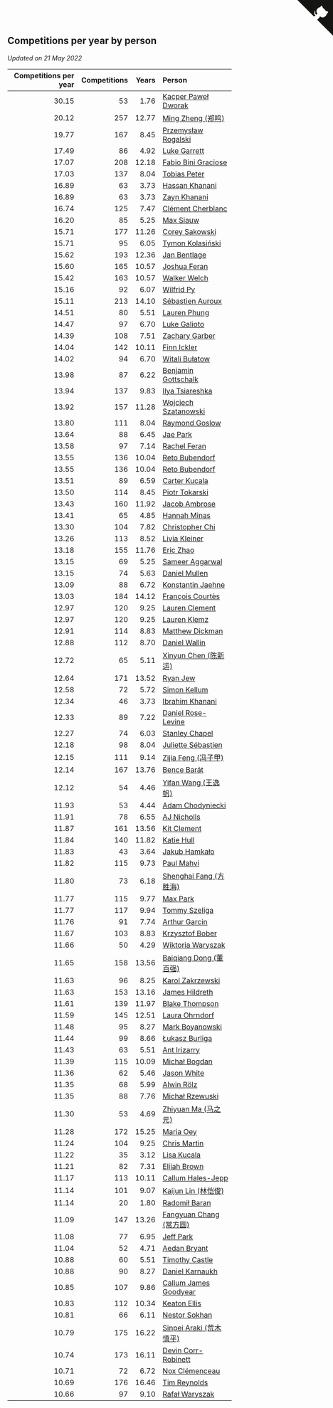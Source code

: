 ## Competitions per year by person

*Updated on 21 May 2022*

| Competitions per year | Competitions | Years | Person |
| ---: | ---: | ---: | :--- |
| 30.15 | 53 | 1.76 | [Kacper Paweł Dworak](https://www.worldcubeassociation.org/persons/2020DWOR01) |
| 20.12 | 257 | 12.77 | [Ming Zheng (郑鸣)](https://www.worldcubeassociation.org/persons/2009ZHEN11) |
| 19.77 | 167 | 8.45 | [Przemysław Rogalski](https://www.worldcubeassociation.org/persons/2013ROGA02) |
| 17.49 | 86 | 4.92 | [Luke Garrett](https://www.worldcubeassociation.org/persons/2017GARR05) |
| 17.07 | 208 | 12.18 | [Fabio Bini Graciose](https://www.worldcubeassociation.org/persons/2010GRAC02) |
| 17.03 | 137 | 8.04 | [Tobias Peter](https://www.worldcubeassociation.org/persons/2014PETE03) |
| 16.89 | 63 | 3.73 | [Hassan Khanani](https://www.worldcubeassociation.org/persons/2018KHAN26) |
| 16.89 | 63 | 3.73 | [Zayn Khanani](https://www.worldcubeassociation.org/persons/2018KHAN28) |
| 16.74 | 125 | 7.47 | [Clément Cherblanc](https://www.worldcubeassociation.org/persons/2014CHER05) |
| 16.20 | 85 | 5.25 | [Max Siauw](https://www.worldcubeassociation.org/persons/2017SIAU02) |
| 15.71 | 177 | 11.26 | [Corey Sakowski](https://www.worldcubeassociation.org/persons/2011SAKO01) |
| 15.71 | 95 | 6.05 | [Tymon Kolasiński](https://www.worldcubeassociation.org/persons/2016KOLA02) |
| 15.62 | 193 | 12.36 | [Jan Bentlage](https://www.worldcubeassociation.org/persons/2010BENT01) |
| 15.60 | 165 | 10.57 | [Joshua Feran](https://www.worldcubeassociation.org/persons/2011FERA01) |
| 15.42 | 163 | 10.57 | [Walker Welch](https://www.worldcubeassociation.org/persons/2011WELC01) |
| 15.16 | 92 | 6.07 | [Wilfrid Py](https://www.worldcubeassociation.org/persons/2016PYWI01) |
| 15.11 | 213 | 14.10 | [Sébastien Auroux](https://www.worldcubeassociation.org/persons/2008AURO01) |
| 14.51 | 80 | 5.51 | [Lauren Phung](https://www.worldcubeassociation.org/persons/2016PHUN02) |
| 14.47 | 97 | 6.70 | [Luke Galioto](https://www.worldcubeassociation.org/persons/2015GALI02) |
| 14.39 | 108 | 7.51 | [Zachary Garber](https://www.worldcubeassociation.org/persons/2014GARB01) |
| 14.04 | 142 | 10.11 | [Finn Ickler](https://www.worldcubeassociation.org/persons/2012ICKL01) |
| 14.02 | 94 | 6.70 | [Witali Bułatow](https://www.worldcubeassociation.org/persons/2015BUAT01) |
| 13.98 | 87 | 6.22 | [Benjamin Gottschalk](https://www.worldcubeassociation.org/persons/2016GOTT01) |
| 13.94 | 137 | 9.83 | [Ilya Tsiareshka](https://www.worldcubeassociation.org/persons/2012TERE01) |
| 13.92 | 157 | 11.28 | [Wojciech Szatanowski](https://www.worldcubeassociation.org/persons/2011SZAT01) |
| 13.80 | 111 | 8.04 | [Raymond Goslow](https://www.worldcubeassociation.org/persons/2014GOSL01) |
| 13.64 | 88 | 6.45 | [Jae Park](https://www.worldcubeassociation.org/persons/2015PARK24) |
| 13.58 | 97 | 7.14 | [Rachel Feran](https://www.worldcubeassociation.org/persons/2015FERA01) |
| 13.55 | 136 | 10.04 | [Reto Bubendorf](https://www.worldcubeassociation.org/persons/2012BUBE01) |
| 13.55 | 136 | 10.04 | [Reto Bubendorf](https://www.worldcubeassociation.org/persons/2012BUBE01) |
| 13.51 | 89 | 6.59 | [Carter Kucala](https://www.worldcubeassociation.org/persons/2015KUCA01) |
| 13.50 | 114 | 8.45 | [Piotr Tokarski](https://www.worldcubeassociation.org/persons/2013TOKA01) |
| 13.43 | 160 | 11.92 | [Jacob Ambrose](https://www.worldcubeassociation.org/persons/2010AMBR01) |
| 13.41 | 65 | 4.85 | [Hannah Minas](https://www.worldcubeassociation.org/persons/2017MINA04) |
| 13.30 | 104 | 7.82 | [Christopher Chi](https://www.worldcubeassociation.org/persons/2014CHIC01) |
| 13.26 | 113 | 8.52 | [Livia Kleiner](https://www.worldcubeassociation.org/persons/2013KLEI03) |
| 13.18 | 155 | 11.76 | [Eric Zhao](https://www.worldcubeassociation.org/persons/2010ZHAO19) |
| 13.15 | 69 | 5.25 | [Sameer Aggarwal](https://www.worldcubeassociation.org/persons/2017AGGA01) |
| 13.15 | 74 | 5.63 | [Daniel Mullen](https://www.worldcubeassociation.org/persons/2016MULL04) |
| 13.09 | 88 | 6.72 | [Konstantin Jaehne](https://www.worldcubeassociation.org/persons/2015JAEH01) |
| 13.03 | 184 | 14.12 | [François Courtès](https://www.worldcubeassociation.org/persons/2008COUR01) |
| 12.97 | 120 | 9.25 | [Lauren Clement](https://www.worldcubeassociation.org/persons/2013KLEM01) |
| 12.97 | 120 | 9.25 | [Lauren Klemz](https://www.worldcubeassociation.org/persons/2013KLEM01) |
| 12.91 | 114 | 8.83 | [Matthew Dickman](https://www.worldcubeassociation.org/persons/2013DICK01) |
| 12.88 | 112 | 8.70 | [Daniel Wallin](https://www.worldcubeassociation.org/persons/2013WALL03) |
| 12.72 | 65 | 5.11 | [Xinyun Chen (陈新运)](https://www.worldcubeassociation.org/persons/2017CHEN36) |
| 12.64 | 171 | 13.52 | [Ryan Jew](https://www.worldcubeassociation.org/persons/2008JEWR01) |
| 12.58 | 72 | 5.72 | [Simon Kellum](https://www.worldcubeassociation.org/persons/2016KELL12) |
| 12.34 | 46 | 3.73 | [Ibrahim Khanani](https://www.worldcubeassociation.org/persons/2018KHAN27) |
| 12.33 | 89 | 7.22 | [Daniel Rose-Levine](https://www.worldcubeassociation.org/persons/2015ROSE01) |
| 12.27 | 74 | 6.03 | [Stanley Chapel](https://www.worldcubeassociation.org/persons/2016CHAP04) |
| 12.18 | 98 | 8.04 | [Juliette Sébastien](https://www.worldcubeassociation.org/persons/2014SEBA01) |
| 12.15 | 111 | 9.14 | [Zijia Feng (冯子甲)](https://www.worldcubeassociation.org/persons/2013FENG02) |
| 12.14 | 167 | 13.76 | [Bence Barát](https://www.worldcubeassociation.org/persons/2008BARA01) |
| 12.12 | 54 | 4.46 | [Yifan Wang (王逸帆)](https://www.worldcubeassociation.org/persons/2017WANY29) |
| 11.93 | 53 | 4.44 | [Adam Chodyniecki](https://www.worldcubeassociation.org/persons/2017CHOD02) |
| 11.91 | 78 | 6.55 | [AJ Nicholls](https://www.worldcubeassociation.org/persons/2015NICH04) |
| 11.87 | 161 | 13.56 | [Kit Clement](https://www.worldcubeassociation.org/persons/2008CLEM01) |
| 11.84 | 140 | 11.82 | [Katie Hull](https://www.worldcubeassociation.org/persons/2010HULL01) |
| 11.83 | 43 | 3.64 | [Jakub Hamkało](https://www.worldcubeassociation.org/persons/2018HAMK01) |
| 11.82 | 115 | 9.73 | [Paul Mahvi](https://www.worldcubeassociation.org/persons/2012MAHV01) |
| 11.80 | 73 | 6.18 | [Shenghai Fang (方胜海)](https://www.worldcubeassociation.org/persons/2016FANG01) |
| 11.77 | 115 | 9.77 | [Max Park](https://www.worldcubeassociation.org/persons/2012PARK03) |
| 11.77 | 117 | 9.94 | [Tommy Szeliga](https://www.worldcubeassociation.org/persons/2012SZEL01) |
| 11.76 | 91 | 7.74 | [Arthur Garcin](https://www.worldcubeassociation.org/persons/2014GARC27) |
| 11.67 | 103 | 8.83 | [Krzysztof Bober](https://www.worldcubeassociation.org/persons/2013BOBE01) |
| 11.66 | 50 | 4.29 | [Wiktoria Waryszak](https://www.worldcubeassociation.org/persons/2018WARY01) |
| 11.65 | 158 | 13.56 | [Baiqiang Dong (董百强)](https://www.worldcubeassociation.org/persons/2008DONG06) |
| 11.63 | 96 | 8.25 | [Karol Zakrzewski](https://www.worldcubeassociation.org/persons/2014ZAKR01) |
| 11.63 | 153 | 13.16 | [James Hildreth](https://www.worldcubeassociation.org/persons/2009HILD01) |
| 11.61 | 139 | 11.97 | [Blake Thompson](https://www.worldcubeassociation.org/persons/2010THOM03) |
| 11.59 | 145 | 12.51 | [Laura Ohrndorf](https://www.worldcubeassociation.org/persons/2009OHRN01) |
| 11.48 | 95 | 8.27 | [Mark Boyanowski](https://www.worldcubeassociation.org/persons/2014BOYA01) |
| 11.44 | 99 | 8.66 | [Łukasz Burliga](https://www.worldcubeassociation.org/persons/2013BURL01) |
| 11.43 | 63 | 5.51 | [Ant Irizarry](https://www.worldcubeassociation.org/persons/2016IRIZ02) |
| 11.39 | 115 | 10.09 | [Michał Bogdan](https://www.worldcubeassociation.org/persons/2012BOGD01) |
| 11.36 | 62 | 5.46 | [Jason White](https://www.worldcubeassociation.org/persons/2016WHIT16) |
| 11.35 | 68 | 5.99 | [Alwin Rölz](https://www.worldcubeassociation.org/persons/2016ROLZ01) |
| 11.35 | 88 | 7.76 | [Michał Rzewuski](https://www.worldcubeassociation.org/persons/2014RZEW01) |
| 11.30 | 53 | 4.69 | [Zhiyuan Ma (马之元)](https://www.worldcubeassociation.org/persons/2017MAZH04) |
| 11.28 | 172 | 15.25 | [Maria Oey](https://www.worldcubeassociation.org/persons/2007OEYM01) |
| 11.24 | 104 | 9.25 | [Chris Martin](https://www.worldcubeassociation.org/persons/2013MART03) |
| 11.22 | 35 | 3.12 | [Lisa Kucala](https://www.worldcubeassociation.org/persons/2019KUCA01) |
| 11.21 | 82 | 7.31 | [Elijah Brown](https://www.worldcubeassociation.org/persons/2015BROW03) |
| 11.17 | 113 | 10.11 | [Callum Hales-Jepp](https://www.worldcubeassociation.org/persons/2012HALE01) |
| 11.14 | 101 | 9.07 | [Kaijun Lin (林恺俊)](https://www.worldcubeassociation.org/persons/2013LINK01) |
| 11.14 | 20 | 1.80 | [Radomił Baran](https://www.worldcubeassociation.org/persons/2020BARA02) |
| 11.09 | 147 | 13.26 | [Fangyuan Chang (常方圆)](https://www.worldcubeassociation.org/persons/2009CHAN04) |
| 11.08 | 77 | 6.95 | [Jeff Park](https://www.worldcubeassociation.org/persons/2015PARK08) |
| 11.04 | 52 | 4.71 | [Aedan Bryant](https://www.worldcubeassociation.org/persons/2017BRYA06) |
| 10.88 | 60 | 5.51 | [Timothy Castle](https://www.worldcubeassociation.org/persons/2016CAST48) |
| 10.88 | 90 | 8.27 | [Daniel Karnaukh](https://www.worldcubeassociation.org/persons/2014KARN02) |
| 10.85 | 107 | 9.86 | [Callum James Goodyear](https://www.worldcubeassociation.org/persons/2012GOOD02) |
| 10.83 | 112 | 10.34 | [Keaton Ellis](https://www.worldcubeassociation.org/persons/2012ELLI01) |
| 10.81 | 66 | 6.11 | [Nestor Sokhan](https://www.worldcubeassociation.org/persons/2016SOKH01) |
| 10.79 | 175 | 16.22 | [Sinpei Araki (荒木慎平)](https://www.worldcubeassociation.org/persons/2006ARAK01) |
| 10.74 | 173 | 16.11 | [Devin Corr-Robinett](https://www.worldcubeassociation.org/persons/2006CORR01) |
| 10.71 | 72 | 6.72 | [Nox Clémenceau](https://www.worldcubeassociation.org/persons/2015CLEM03) |
| 10.69 | 176 | 16.46 | [Tim Reynolds](https://www.worldcubeassociation.org/persons/2005REYN01) |
| 10.66 | 97 | 9.10 | [Rafał Waryszak](https://www.worldcubeassociation.org/persons/2013WARY01) |


<a href="https://github.com/JustinTimeCuber/wca_statistics" class="github-corner" aria-label="View source on Github"><svg width="80" height="80" viewBox="0 0 250 250" style="fill:#151513; color:#fff; position: absolute; top: 0; border: 0; right: 0;" aria-hidden="true"><path d="M0,0 L115,115 L130,115 L142,142 L250,250 L250,0 Z"></path><path d="M128.3,109.0 C113.8,99.7 119.0,89.6 119.0,89.6 C122.0,82.7 120.5,78.6 120.5,78.6 C119.2,72.0 123.4,76.3 123.4,76.3 C127.3,80.9 125.5,87.3 125.5,87.3 C122.9,97.6 130.6,101.9 134.4,103.2" fill="currentColor" style="transform-origin: 130px 106px;" class="octo-arm"></path><path d="M115.0,115.0 C114.9,115.1 118.7,116.5 119.8,115.4 L133.7,101.6 C136.9,99.2 139.9,98.4 142.2,98.6 C133.8,88.0 127.5,74.4 143.8,58.0 C148.5,53.4 154.0,51.2 159.7,51.0 C160.3,49.4 163.2,43.6 171.4,40.1 C171.4,40.1 176.1,42.5 178.8,56.2 C183.1,58.6 187.2,61.8 190.9,65.4 C194.5,69.0 197.7,73.2 200.1,77.6 C213.8,80.2 216.3,84.9 216.3,84.9 C212.7,93.1 206.9,96.0 205.4,96.6 C205.1,102.4 203.0,107.8 198.3,112.5 C181.9,128.9 168.3,122.5 157.7,114.1 C157.9,116.9 156.7,120.9 152.7,124.9 L141.0,136.5 C139.8,137.7 141.6,141.9 141.8,141.8 Z" fill="currentColor" class="octo-body"></path></svg></a><style>.github-corner:hover .octo-arm{animation:octocat-wave 560ms ease-in-out}@keyframes octocat-wave{0%,100%{transform:rotate(0)}20%,60%{transform:rotate(-25deg)}40%,80%{transform:rotate(10deg)}}@media (max-width:500px){.github-corner:hover .octo-arm{animation:none}.github-corner .octo-arm{animation:octocat-wave 560ms ease-in-out}}</style>
